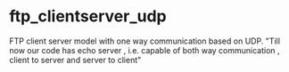 # ftp_clientserver_udp
FTP client server model with one way communication based on UDP. 
"Till now our code has echo server , i.e. capable of both way communication , client to server and server to client"
